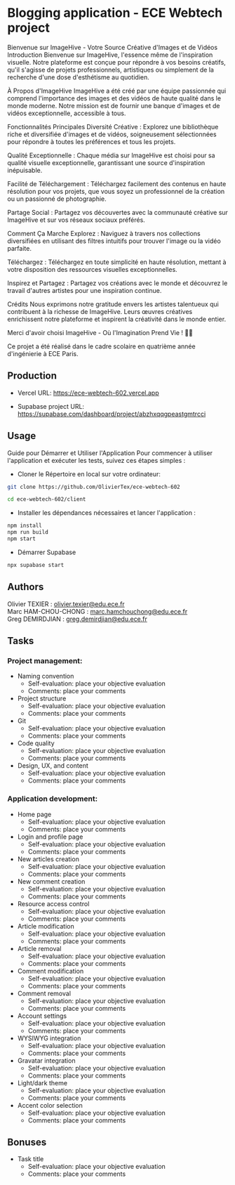# Blogging application - ECE Webtech project

Bienvenue sur ImageHive - Votre Source Créative d'Images et de Vidéos
Introduction
Bienvenue sur ImageHive, l'essence même de l'inspiration visuelle. Notre plateforme est conçue pour répondre à vos besoins créatifs, qu'il s'agisse de projets professionnels, artistiques ou simplement de la recherche d'une dose d'esthétisme au quotidien.

À Propos d'ImageHive
ImageHive a été créé par une équipe passionnée qui comprend l'importance des images et des vidéos de haute qualité dans le monde moderne. Notre mission est de fournir une banque d'images et de vidéos exceptionnelle, accessible à tous.

Fonctionnalités Principales
Diversité Créative : Explorez une bibliothèque riche et diversifiée d'images et de vidéos, soigneusement sélectionnées pour répondre à toutes les préférences et tous les projets.

Qualité Exceptionnelle : Chaque média sur ImageHive est choisi pour sa qualité visuelle exceptionnelle, garantissant une source d'inspiration inépuisable.

Facilité de Téléchargement : Téléchargez facilement des contenus en haute résolution pour vos projets, que vous soyez un professionnel de la création ou un passionné de photographie.

Partage Social : Partagez vos découvertes avec la communauté créative sur ImageHive et sur vos réseaux sociaux préférés.

Comment Ça Marche
Explorez : Naviguez à travers nos collections diversifiées en utilisant des filtres intuitifs pour trouver l'image ou la vidéo parfaite.

Téléchargez : Téléchargez en toute simplicité en haute résolution, mettant à votre disposition des ressources visuelles exceptionnelles.

Inspirez et Partagez : Partagez vos créations avec le monde et découvrez le travail d'autres artistes pour une inspiration continue.

Crédits
Nous exprimons notre gratitude envers les artistes talentueux qui contribuent à la richesse de ImageHive. Leurs œuvres créatives enrichissent notre plateforme et inspirent la créativité dans le monde entier.

Merci d'avoir choisi ImageHive - Où l'Imagination Prend Vie ! 📸🌟

Ce projet a été réalisé dans le cadre scolaire en quatrième année d'ingénierie à ECE Paris.

## Production

- Vercel URL: https://ece-webtech-602.vercel.app

- Supabase project URL: https://supabase.com/dashboard/project/abzhxqqgpeastgmtrcci

## Usage

Guide pour Démarrer et Utiliser l'Application
Pour commencer à utiliser l'application et exécuter les tests, suivez ces étapes simples :

- Cloner le Répertoire en local sur votre ordinateur:

```bash
git clone https://github.com/OlivierTex/ece-webtech-602
```

```bash
cd ece-webtech-602/client
```

- Installer les dépendances nécessaires et lancer l'application :

```bash
npm install
npm run build
npm start
```

- Démarrer Supabase

```bash
npx supabase start
```

## Authors

Olivier TEXIER : olivier.texier@edu.ece.fr  
Marc HAM-CHOU-CHONG : marc.hamchouchong@edu.ece.fr  
Greg DEMIRDJIAN : greg.demirdjian@edu.ece.fr

## Tasks

### Project management:

- Naming convention
    - Self-evaluation: place your objective evaluation
    - Comments: place your comments
- Project structure
    - Self-evaluation: place your objective evaluation
    - Comments: place your comments
- Git
    - Self-evaluation: place your objective evaluation
    - Comments: place your comments
- Code quality
    - Self-evaluation: place your objective evaluation
    - Comments: place your comments
- Design, UX, and content
    - Self-evaluation: place your objective evaluation
    - Comments: place your comments

### Application development:

- Home page
    - Self-evaluation: place your objective evaluation
    - Comments: place your comments
- Login and profile page
    - Self-evaluation: place your objective evaluation
    - Comments: place your comments
- New articles creation
    - Self-evaluation: place your objective evaluation
    - Comments: place your comments
- New comment creation
    - Self-evaluation: place your objective evaluation
    - Comments: place your comments
- Resource access control
    - Self-evaluation: place your objective evaluation
    - Comments: place your comments
- Article modification
    - Self-evaluation: place your objective evaluation
    - Comments: place your comments
- Article removal
    - Self-evaluation: place your objective evaluation
    - Comments: place your comments
- Comment modification
    - Self-evaluation: place your objective evaluation
    - Comments: place your comments
- Comment removal
    - Self-evaluation: place your objective evaluation
    - Comments: place your comments
- Account settings
    - Self-evaluation: place your objective evaluation
    - Comments: place your comments
- WYSIWYG integration
    - Self-evaluation: place your objective evaluation
    - Comments: place your comments
- Gravatar integration
    - Self-evaluation: place your objective evaluation
    - Comments: place your comments
- Light/dark theme
    - Self-evaluation: place your objective evaluation
    - Comments: place your comments
- Accent color selection
    - Self-evaluation: place your objective evaluation
    - Comments: place your comments

## Bonuses

- Task title
    - Self-evaluation: place your objective evaluation
    - Comments: place your comments